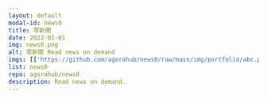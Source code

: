 ```yaml
---
layout: default
modal-id: news0
title: 零新聞
date: 2022-01-01
img: news0.png
alt: 零新聞 Read news on demand
imgs: [['https://github.com/agorahub/news0/raw/main/img/portfolio/abc.png', 'https://agora0.github.io/news/abc'], ['https://github.com/agorahub/news0/raw/main/img/portfolio/aj.png', 'https://agora0.github.io/news/aj'], ['https://github.com/agorahub/news0/raw/main/img/portfolio/bbc.png', 'https://agora0.github.io/news/bbc'], ['https://github.com/agorahub/news0/raw/main/img/portfolio/cna.png', 'https://agora0.github.io/news/cna'], ['https://github.com/agorahub/news0/raw/main/img/portfolio/dw.png', 'https://agora0.github.io/news/dw'], ['https://github.com/agorahub/news0/raw/main/img/portfolio/kyodo.png', 'https://agora0.github.io/news/kyodo'], ['https://github.com/agorahub/news0/raw/main/img/portfolio/nyt.png', 'https://agora0.github.io/news/nyt'], ['https://github.com/agorahub/news0/raw/main/img/portfolio/rfi.png', 'https://agora0.github.io/news/rfi'], ['https://github.com/agorahub/news0/raw/main/img/portfolio/rthk.png', 'https://agora0.github.io/news/rthk'], ['https://github.com/agorahub/news0/raw/main/img/portfolio/wsj.png', 'https://agora0.github.io/news/wsj']]
list: news0
repo: agorahub/news0
description: Read news on demand.
---
```

